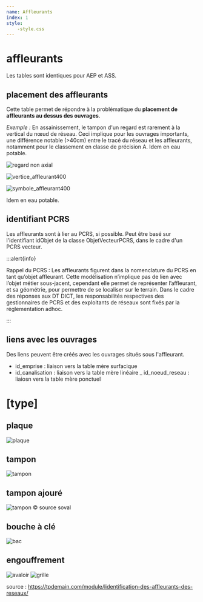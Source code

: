 ```yaml
---
name: Affleurants
index: 1
style:
    -style.css
---
```


# affleurants

Les tables sont identiques pour AEP et ASS.

## placement des affleurants
 Cette table permet de répondre à la problématique du **placement de affleurants au dessus des ouvrages**.

_Exemple :_ En assainissement, le tampon d'un regard est rarement à la vertical du nœud de réseau. Ceci implique pour les ouvrages importants, une différence notable (>40cm) entre le tracé du réseau et les affleurants, notamment pour le classement en classe de précision A. Idem en eau potable.

![regard non axial](/images/modele/regard_non_axial.png)

![vertice_affleurant400](/images/modele/affleurants_point.png)

![symbole_affleurant400](/images/modele/affleurants_symbole.png)

Idem en eau potable.

## identifiant PCRS
Les affleurants sont à lier au PCRS, si possible. Peut être basé sur l'identifiant idObjet de la classe ObjetVecteurPCRS, dans le cadre d'un PCRS vecteur.

:::alert{info}

Rappel du PCRS : Les affleurants figurent dans la nomenclature du PCRS en tant qu’objet affleurant. Cette modélisation n’implique pas de lien avec l’objet métier
sous-jacent, cependant elle permet de représenter l’affleurant, et sa géométrie, pour permettre de se localiser sur le terrain. Dans le cadre des
réponses aux DT DICT, les responsabilités respectives des gestionnaires de PCRS et des exploitants de réseaux sont fixés par la réglementation adhoc.

:::

## liens avec les ouvrages
Des liens peuvent être créés avec les ouvrages situés sous l'affleurant. 
- id_emprise : liaison vers la table mère surfacique
- id_canalisation : liaison vers la table mère linéaire
_ id_noeud_reseau : liaiosn vers la table mère ponctuel

# [type]

## plaque
![plaque](https://tpdemain.com/wp-content/uploads/2023/02/031feb9a-10de-4b21-92e0-2b90f69acd16.jpeg)

## tampon
![tampon](https://tpdemain.com/wp-content/uploads/2023/02/d61ef44c-9936-42b6-90eb-1d9d1ab2b12d.jpeg)

## tampon ajouré
![tampon](https://www.soval.fr/wp-content/uploads/2024/07/kantum_grille_d400.jpg) :copyright: source soval

## bouche à clé
![bac](https://tpdemain.com/wp-content/uploads/2023/02/769a033d-b34c-481b-bc20-41e4d2dbfcf6.jpeg)

## engouffrement

![avaloir](https://tpdemain.com/wp-content/uploads/2023/02/a8e3daea-95b6-4d0e-94da-630ec3a1f1e8.jpeg)
![grille](https://tpdemain.com/wp-content/uploads/2023/02/e1f3c908-68fe-4982-a879-3a79925d89a2.jpeg)


source : https://tpdemain.com/module/lidentification-des-affleurants-des-reseaux/
